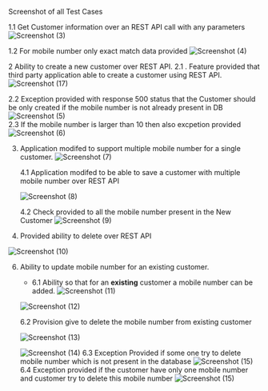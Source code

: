 Screenshot of all Test Cases

1.1 Get Customer information over an REST API call with any parameters
![Screenshot (3)](https://user-images.githubusercontent.com/132081954/235354734-18e8416b-5bcc-476c-9e7f-7b1086a7cf1b.png)


1.2  For mobile number only exact match data provided
![Screenshot (4)](https://user-images.githubusercontent.com/132081954/235354739-f63dc883-27a6-45f8-bc71-a47d71bf5ee2.png)

2 Ability to create a new customer over REST API.
    2.1 . Feature provided that third party application able to create a customer using REST API.
![Screenshot (17)](https://user-images.githubusercontent.com/132081954/235355832-9f9299ff-c742-4ece-9631-18539f7f9dc9.png)


2.2 Exception provided with response 500 status that the Customer should be only created if the mobile number is not already present in DB 
![Screenshot (5)](https://user-images.githubusercontent.com/132081954/235355798-c8f0625e-89dd-4e1a-9fdc-9d088bfd13e7.png)  
 2.3 If the mobile number is larger than 10 then also excpetion provided 
  ![Screenshot (6)](https://user-images.githubusercontent.com/132081954/235355811-0cbfa541-b6d0-4104-addf-45f1ed25e23a.png)
   
3. Application modifed to support multiple mobile number for a single customer.
   ![Screenshot (7)](https://user-images.githubusercontent.com/132081954/235355280-76ffad02-41af-444f-955c-326aaa90339e.png)
   
   

   4.1 Application modifed to be able to save a customer with multiple mobile number over REST API

   ![Screenshot (8)](https://user-images.githubusercontent.com/132081954/235355349-35262a2f-6131-4eff-9b66-03a7f651f87d.png)
   
   4.2 Check provided to all the mobile number present in the New Customer 
   ![Screenshot (9)](https://user-images.githubusercontent.com/132081954/235355362-0e97e9ae-c02d-4ebc-8837-6bf0963d8e8f.png)

5. Provided ability to delete over REST API

 ![Screenshot (10)](https://user-images.githubusercontent.com/132081954/235356171-fd5657dc-c0f8-45ba-9e56-3a71d3628209.png)


   
6. Ability to update mobile number for an existing customer.
     * 6.1  Ability so that for an **existing** customer a mobile number can be added.
     ![Screenshot (11)](https://user-images.githubusercontent.com/132081954/235355534-7ea43b3f-a2ce-46d2-ab7e-2e009f3ca7f5.png)

     ![Screenshot (12)](https://user-images.githubusercontent.com/132081954/235355520-9772088c-be40-4324-899e-59d2adedff20.png)

     
     6.2 Provision give to delete the mobile number from existing customer
     
      ![Screenshot (13)](https://user-images.githubusercontent.com/132081954/235355540-e876dc8e-9671-475a-9b9e-ed6be93f334e.png)
      
      ![Screenshot (14)](https://user-images.githubusercontent.com/132081954/235355598-f3069a04-ef22-4051-bb31-ee700733a6e3.png)
     6.3 Exception Provided if some one try to delete mobile number which is not present in the database
      ![Screenshot (15)](https://user-images.githubusercontent.com/132081954/235355612-6d262115-d333-4127-a935-9be7a2b0e03a.png)    
     6.4 Exception provided if the customer have only one mobile number and customer try to delete this mobile number 
      ![Screenshot (15)](https://user-images.githubusercontent.com/132081954/235355639-1aeac881-c788-4565-8156-ce127adbea3d.png)

